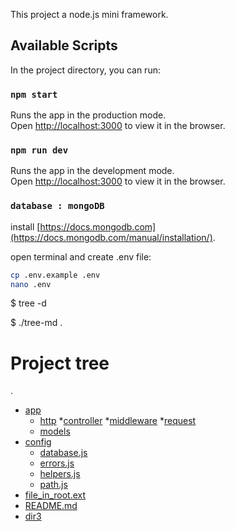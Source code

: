 This project a node.js mini framework.

## Available Scripts

In the project directory, you can run:

### `npm start`

Runs the app in the production mode.<br>
Open [http://localhost:3000](http://localhost:3000) to view it in the browser.

### `npm run dev`

Runs the app in the development mode.<br>
Open [http://localhost:3000](http://localhost:3000) to view it in the browser.

### `database : mongoDB`

install [https://docs.mongodb.com](https://docs.mongodb.com/manual/installation/).


open terminal and create .env file:

```bash
cp .env.example .env
nano .env
```
$ tree -d

$ ./tree-md .
# Project tree

.
 * [app](./app)
   * [http](./app/http)
      *[controller](./app/http/controller)
      *[middleware](./app/http/middleware)
      *[request](./app/http/request)  
   * [models](./app/models)
 * [config](./config)
   * [database.js](./config/database.js)
   * [errors.js](./config/errors.js)
   * [helpers.js](./config/helpers.js)
   * [path.js](./config/path.js)
 * [file_in_root.ext](./file_in_root.ext)
 * [README.md](./README.md)
 * [dir3](./dir3)
